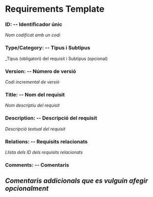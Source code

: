 # Requirements Template
### ID: -- Identificador únic
_Nom codificat amb un codi_
### Type/Category: -- Tipus i Subtipus
_Tipus (obligatori) del requisit i Subtipus (opcional)
### Version: -- Número de versió
_Codi incremental de versió_
### Title: -- Nom del requisit
_Nom descriptiu del requisit_
### Description: -- Descripció del requisit
_Descripció textual del requisit_
### Relations: -- Requisits relacionats
_Llista dels ID dels requisits relacionats_
### Comments: -- Comentaris
_Comentaris addicionals que es vulguin afegir opcionalment_
---